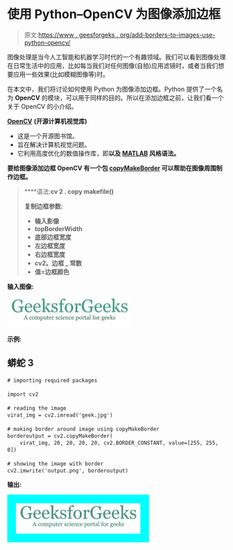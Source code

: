 # 使用 Python–OpenCV 为图像添加边框

> 原文:[https://www . geesforgeks . org/add-borders-to-images-use-python-opencv/](https://www.geeksforgeeks.org/adding-borders-to-the-images-using-python-opencv/)

图像处理是当今人工智能和机器学习时代的一个有趣领域。我们可以看到图像处理在日常生活中的应用，比如每当我们对任何图像(自拍)应用滤镜时，或者当我们想要应用一些效果(比如模糊图像等)时。

在本文中，我们将讨论如何使用 Python 为图像添加边框。Python 提供了一个名为 **OpenCV** 的模块，可以用于同样的目的。所以在添加边框之前，让我们看一个关于 OpenCV 的小介绍。

[**OpenCV**](https://www.geeksforgeeks.org/opencv-python-tutorial/) **(开源计算机视觉库)**

*   这是一个开源图书馆。
*   旨在解决计算机视觉问题。
*   它利用高度优化的数值操作库，即[](https://www.geeksforgeeks.org/python-numpy/)**以及 [**MATLAB**](https://www.geeksforgeeks.org/applications-of-matlab/) 风格语法。**

**要给图像添加边框 **OpenCV** 有一个包 [**copyMakeBorder**](https://www.geeksforgeeks.org/python-opencv-cv2-copymakeborder-method/) 可以帮助在图像周围制作边框。**

> ****语法:**cv 2 . copy makefile()**
> 
> ****复制边框参数:****
> 
> *   **输入影像**
> *   **topBorderWidth**
> *   **底部边框宽度**
> *   **左边框宽度**
> *   **右边框宽度**
> *   **cv2。边框 _ 常数**
> *   **值=边框颜色**

****输入图像:****

**![](img/796a1e9dbe79940ef20693960b818abc.png)**

****示例:****

## **蟒蛇 3**

```
# importing required packages

import cv2

# reading the image
virat_img = cv2.imread('geek.jpg')

# making border around image using copyMakeBorder
borderoutput = cv2.copyMakeBorder(
    virat_img, 20, 20, 20, 20, cv2.BORDER_CONSTANT, value=[255, 255, 0])

# showing the image with border
cv2.imwrite('output.png', borderoutput)
```

****输出:****

**![](img/ce8af37fabd16c2083ba738e299616c5.png)**
